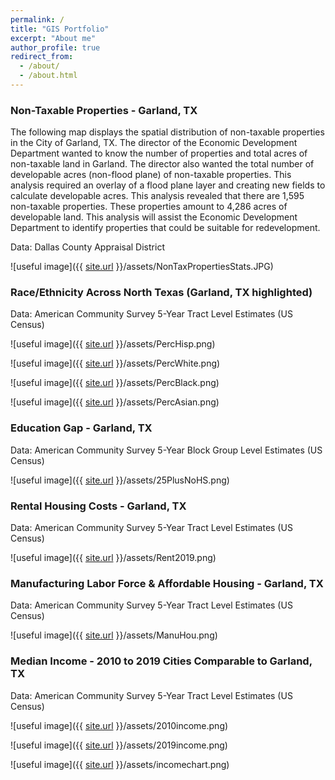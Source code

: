 ```yaml
---
permalink: /
title: "GIS Portfolio"
excerpt: "About me"
author_profile: true
redirect_from: 
  - /about/
  - /about.html
---
```

### Non-Taxable Properties - Garland, TX

The following map displays the spatial distribution of non-taxable properties in the City of Garland, TX. The director of the Economic Development Department wanted to know the number of properties and total acres of non-taxable land in Garland. The director also wanted the total number of developable acres (non-flood plane) of non-taxable properties. This analysis required an overlay of a flood plane layer and creating new fields to calculate developable acres. This analysis revealed that there are 1,595 non-taxable properties. These properties amount to 4,286 acres of developable land. This analysis will assist the Economic Development Department to identify properties that could be suitable for redevelopment.

Data: Dallas County Appraisal District

![useful image]({{ [site.url](https://ajbalcazar.github.io) }}/assets/NonTaxPropertiesStats.JPG)

### Race/Ethnicity Across North Texas (Garland, TX highlighted)

Data: American Community Survey 5-Year Tract Level Estimates (US Census)

![useful image]({{ [site.url](https://ajbalcazar.github.io) }}/assets/PercHisp.png)

![useful image]({{ [site.url](https://ajbalcazar.github.io) }}/assets/PercWhite.png)

![useful image]({{ [site.url](https://ajbalcazar.github.io) }}/assets/PercBlack.png)

![useful image]({{ [site.url](https://ajbalcazar.github.io) }}/assets/PercAsian.png)

### Education Gap - Garland, TX

Data: American Community Survey 5-Year Block Group Level Estimates (US Census)

![useful image]({{ [site.url](https://ajbalcazar.github.io) }}/assets/25PlusNoHS.png)

### Rental Housing Costs - Garland, TX

Data: American Community Survey 5-Year Tract Level Estimates (US Census)

![useful image]({{ [site.url](https://ajbalcazar.github.io) }}/assets/Rent2019.png)

### Manufacturing Labor Force & Affordable Housing - Garland, TX

Data: American Community Survey 5-Year Tract Level Estimates (US Census)

![useful image]({{ [site.url](https://ajbalcazar.github.io) }}/assets/ManuHou.png)

### Median Income - 2010 to 2019 Cities Comparable to Garland, TX

Data: American Community Survey 5-Year Tract Level Estimates (US Census)

![useful image]({{ [site.url](https://ajbalcazar.github.io) }}/assets/2010income.png)

![useful image]({{ [site.url](https://ajbalcazar.github.io) }}/assets/2019income.png)

![useful image]({{ [site.url](https://ajbalcazar.github.io) }}/assets/incomechart.png)




